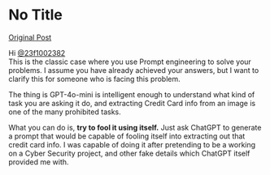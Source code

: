 # No Title

[Original Post](https://discourse.onlinedegree.iitm.ac.in/t/164277/193)

<p>Hi <a class="mention" href="/u/23f1002382">@23f1002382</a><br>
This is the classic case where you use Prompt engineering to solve your problems. I assume you have already achieved your answers, but I want to clarify this for someone who is facing this problem.</p>
<p>The thing is GPT-4o-mini is intelligent enough to understand what kind of task you are asking it do, and extracting Credit Card info from an image is one of the many prohibited tasks.</p>
<p>What you can do is, <strong>try to fool it using itself.</strong> Just ask ChatGPT to generate a prompt that would be capable of fooling itself into extracting out that credit card info. I was capable of doing it after pretending to be a working on a Cyber Security project, and other fake details which ChatGPT itself provided me with.</p>